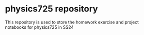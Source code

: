 # physics725 repository
This repository is used to store the homework exercise and project notebooks for physics725 in SS24 

